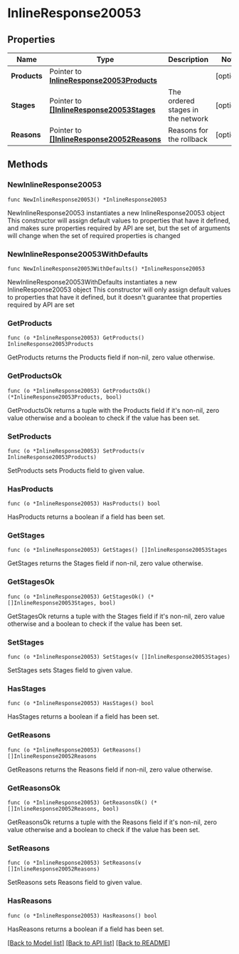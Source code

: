 # InlineResponse20053

## Properties

Name | Type | Description | Notes
------------ | ------------- | ------------- | -------------
**Products** | Pointer to [**InlineResponse20053Products**](InlineResponse20053Products.md) |  | [optional] 
**Stages** | Pointer to [**[]InlineResponse20053Stages**](InlineResponse20053Stages.md) | The ordered stages in the network | [optional] 
**Reasons** | Pointer to [**[]InlineResponse20052Reasons**](InlineResponse20052Reasons.md) | Reasons for the rollback | [optional] 

## Methods

### NewInlineResponse20053

`func NewInlineResponse20053() *InlineResponse20053`

NewInlineResponse20053 instantiates a new InlineResponse20053 object
This constructor will assign default values to properties that have it defined,
and makes sure properties required by API are set, but the set of arguments
will change when the set of required properties is changed

### NewInlineResponse20053WithDefaults

`func NewInlineResponse20053WithDefaults() *InlineResponse20053`

NewInlineResponse20053WithDefaults instantiates a new InlineResponse20053 object
This constructor will only assign default values to properties that have it defined,
but it doesn't guarantee that properties required by API are set

### GetProducts

`func (o *InlineResponse20053) GetProducts() InlineResponse20053Products`

GetProducts returns the Products field if non-nil, zero value otherwise.

### GetProductsOk

`func (o *InlineResponse20053) GetProductsOk() (*InlineResponse20053Products, bool)`

GetProductsOk returns a tuple with the Products field if it's non-nil, zero value otherwise
and a boolean to check if the value has been set.

### SetProducts

`func (o *InlineResponse20053) SetProducts(v InlineResponse20053Products)`

SetProducts sets Products field to given value.

### HasProducts

`func (o *InlineResponse20053) HasProducts() bool`

HasProducts returns a boolean if a field has been set.

### GetStages

`func (o *InlineResponse20053) GetStages() []InlineResponse20053Stages`

GetStages returns the Stages field if non-nil, zero value otherwise.

### GetStagesOk

`func (o *InlineResponse20053) GetStagesOk() (*[]InlineResponse20053Stages, bool)`

GetStagesOk returns a tuple with the Stages field if it's non-nil, zero value otherwise
and a boolean to check if the value has been set.

### SetStages

`func (o *InlineResponse20053) SetStages(v []InlineResponse20053Stages)`

SetStages sets Stages field to given value.

### HasStages

`func (o *InlineResponse20053) HasStages() bool`

HasStages returns a boolean if a field has been set.

### GetReasons

`func (o *InlineResponse20053) GetReasons() []InlineResponse20052Reasons`

GetReasons returns the Reasons field if non-nil, zero value otherwise.

### GetReasonsOk

`func (o *InlineResponse20053) GetReasonsOk() (*[]InlineResponse20052Reasons, bool)`

GetReasonsOk returns a tuple with the Reasons field if it's non-nil, zero value otherwise
and a boolean to check if the value has been set.

### SetReasons

`func (o *InlineResponse20053) SetReasons(v []InlineResponse20052Reasons)`

SetReasons sets Reasons field to given value.

### HasReasons

`func (o *InlineResponse20053) HasReasons() bool`

HasReasons returns a boolean if a field has been set.


[[Back to Model list]](../README.md#documentation-for-models) [[Back to API list]](../README.md#documentation-for-api-endpoints) [[Back to README]](../README.md)


